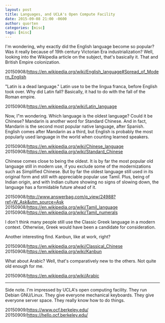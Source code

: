 ```yaml
---
layout: post
title: Languages, and UCLA's Open Compute Facility
date: 2015-09-08 21:00 -0600
author: quorten
categories: [misc]
tags: [misc]
---
```


I'm wondering, why exactly did the English language become so popular?
Was it really because of 19th century Victorian Era industrialization?
Well, looking into the Wikipedia article on the subject, that's
basically it.  That and British Empire colonization.

20150908/https://en.wikipedia.org/wiki/English_language#Spread_of_Modern_English

"Latin is a dead language."  Latin use to be the lingua franca, before
English took over.  Why did Latin fall?  Basically, it had to do with
the fall of the Roman empire.

20150908/https://en.wikipedia.org/wiki/Latin_language

Now, I"m wondering.  Which language is the oldest language?  Could it
be Chinese?  Mandarin is another word for Standard Chinese.  And in
fact, Mandarin is the second most popular native language, after
Spanish.  English comes after Mandarin as a third, but English is
probably the most popularly used language in the world when counting
learned speakers.

20150908/https://en.wikipedia.org/wiki/Chinese_language  
20150908/https://en.wikipedia.org/wiki/Standard_Chinese

<!-- more -->

Chinese comes close to being the oldest.  It is by far the most
popular old language still in modern use, if you exclude some of the
modernizations such as Simplified Chinese.  But by far the oldest
language still used in its original form and still with appreciable
popular use Tamil.  Plus, being of Indian origin, and with Indian
culture showing no signs of slowing down, the language has a
formidable future ahead of it.

20150908/http://www.answerbag.com/q_view/24988?ref=W_Ask&utm_source=Ask  
20150908/https://en.wikipedia.org/wiki/Tamil_language  
20150908/https://en.wikipedia.org/wiki/Tamil_numerals

I don't think many people still use the Classic Greek language in a
modern context.  Otherwise, Greek would have been a candidate for
consideration.

Another interesting find.  Kanbun, like at work, right?

20150908/https://en.wikipedia.org/wiki/Classical_Chinese  
20150908/https://en.wikipedia.org/wiki/Kanbun

What about Arabic?  Well, that's comparatively new to the others.  Not
quite old enough for me.

20150908/https://en.wikipedia.org/wiki/Arabic

----------

Side note.  I'm impressed by UCLA's open computing facility.  They run
Debian GNU/Linux.  They give everyone mechanical keyboards.  They give
everyone server space.  They really know how to do things.

20150909/https://www.ocf.berkeley.edu/  
20150909/https://hello.ocf.berkeley.edu/
